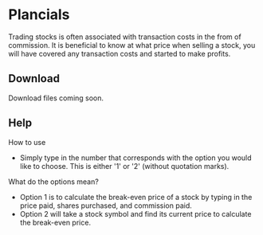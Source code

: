 # Plancials

Trading stocks is often associated with transaction costs in the from of commission. It is beneficial to know at what price when selling a stock, you will have covered any transaction costs and started to make profits. 

## Download

Download files coming soon.  

<a id="help"></a> 
## Help

How to use
* Simply type in the number that corresponds with the option you would like to choose. This is either '1' or '2' (without quotation marks).

What do the options mean?
* Option 1 is to calculate the break-even price of a stock by typing in the price paid, shares purchased, and commission paid.
* Option 2 will take a stock symbol and find its current price to calculate the break-even price.

